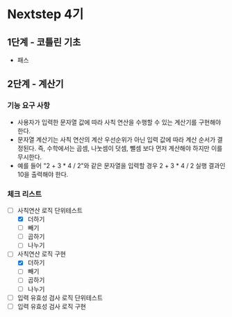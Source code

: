 # Nextstep 4기

## 1단계 - 코틀린 기초

- 패스

## 2단계 - 계산기

### 기능 요구 사항

* 사용자가 입력한 문자열 값에 따라 사칙 연산을 수행할 수 있는 계산기를 구현해야 한다.
* 문자열 계산기는 사칙 연산의 계산 우선순위가 아닌 입력 값에 따라 계산 순서가 결정된다. 즉, 수학에서는 곱셈, 나눗셈이 덧셈, 뺄셈 보다 먼저 계산해야 하지만 이를 무시한다.
* 예를 들어 "2 + 3 * 4 / 2"와 같은 문자열을 입력할 경우 2 + 3 * 4 / 2 실행 결과인 10을 출력해야 한다.

### 체크 리스트

* [ ] 사칙연산 로직 단위테스트
    * [x] 더하기
    * [ ] 빼기
    * [ ] 곱하기
    * [ ] 나누기
* [ ] 사칙연산 로직 구현
    * [x] 더하기
    * [ ] 빼기
    * [ ] 곱하기
    * [ ] 나누기
* [ ] 입력 유효성 검사 로직 단위테스트
* [ ] 입력 유효성 검사 로직 구현
